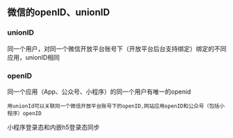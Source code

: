 

## 微信的openID、unionID

### unionID
同一个用户，对同一个微信开放平台账号下（开放平台后台支持绑定）绑定的不同应用，unionID相同
### openID
同一个应用（App、公众号、小程序）的同一个用户有唯一的openid

```
用unionId可以关联同一个微信开放平台账号下的openID,网站应用openID和公众号（包括小程序）openID

```

小程序登录态和内嵌h5登录态同步